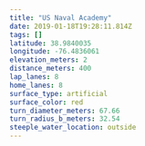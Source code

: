 ```yaml
---
title: "US Naval Academy"
date: 2019-01-18T19:28:11.814Z
tags: []
latitude: 38.9840035
longitude: -76.4836061
elevation_meters: 2
distance_meters: 400
lap_lanes: 8
home_lanes: 8
surface_type: artificial
surface_color: red
turn_diameter_meters: 67.66
turn_radius_b_meters: 32.54
steeple_water_location: outside
---
```


